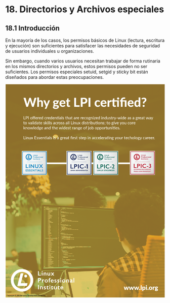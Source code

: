 # 18. Directorios y Archivos especiales
## 18.1 Introducción
En la mayoría de los casos, los permisos básicos de Linux (lectura, escritura y ejecución) son suficientes para satisfacer las necesidades de seguridad de usuarios individuales u organizaciones.

Sin embargo, cuando varios usuarios necesitan trabajar de forma rutinaria en los mismos directorios y archivos, estos permisos pueden no ser suficientes. Los permisos especiales setuid, setgid y sticky bit están diseñados para abordar estas preocupaciones.

![](img/20241011102905.png)